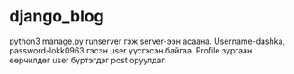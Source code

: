 # django_blog
python3 manage.py runserver гэж server-ээн асаана.
Username-dashka, password-lokk0963 гэсэн user үүсгэсэн байгаа.
Profile зургаан өөрчилдөг user бүртэгдэг post оруулдаг.
